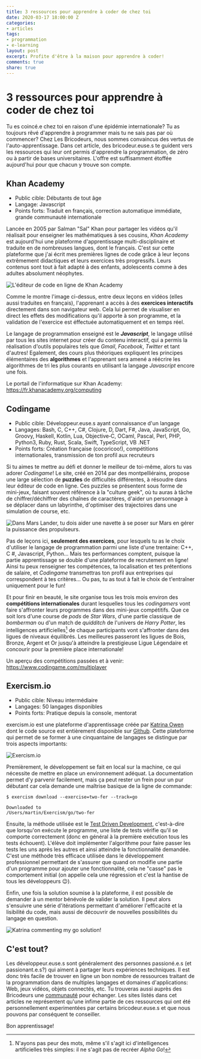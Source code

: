 ```yaml
---
title: 3 ressources pour apprendre à coder de chez toi
date: 2020-03-17 18:00:00 Z
categories:
- articles
tags:
- programmation
- e-learning
layout: post
excerpt: Profite d'être à la maison pour apprendre à coder!
comments: true
share: true
---
```


# 3 ressources pour apprendre à coder de chez toi

Tu es coincé.e chez toi en raison d'une épidémie internationale? Tu as toujours rêvé d'apprendre à programmer mais tu ne sais pas par où commencer? Chez Les Bricodeurs, nous sommes convaincus des vertus de l'auto-apprentissage. Dans cet article, des bricodeur.euse.s te guident vers les ressources qui leur ont permis d'apprendre la programmation, de zéro ou à partir de bases universitaires. L'offre est suffisamment étoffée aujourd'hui pour que chacun y trouve son compte.

## Khan Academy

- Public cible: Débutants de tout âge
- Langage: Javascript
- Points forts: Traduit en français, correction automatique immédiate, grande communauté internationale

Lancée en 2005 par Salman "Sal" Khan pour partager les vidéos qu'il réalisait pour enseigner les mathématiques à ses cousins, _Khan Academy_ est aujourd'hui une plateforme d'apprentissage multi-disciplinaire et traduite en de nombreuses langues, dont le français. C'est sur cette plateforme que j'ai écrit mes premières lignes de code grâce à leur leçons extrêmement didactiques et leurs exercices très progressifs. Leurs contenus sont tout à fait adapté à des enfants, adolescents comme à des adultes absolument néophytes.

![L'éditeur de code en ligne de Khan Academy](https://i.imgur.com/bbWSEfX.png)

Comme le montre l'image ci-dessus, entre deux leçons en vidéos (elles aussi traduites en français), l'apprenant a accès à des **exercices interactifs** directement dans son navigateur web. Cela lui permet de visualiser en direct les effets des modifications qu'il apporte à son programme, et la validation de l'exercice est éffectuée automatiquement et en temps réel.

Le langage de programmation enseigné est le **_Javascript_**, le langage utilisé par tous les sites internet pour créer du contenu interactif, qui a permis la réalisation d'outils populaires tels que _Gmail_, _Facebook_, _Twitter_ et tant d'autres! Egalement, des cours plus théoriques expliquent les principes élémentaires des **algorithmes** et l'apprenant sera amené a réécrire les algorithmes de tri les plus courants en utilisant la langage _Javascript_ encore une fois.

Le portail de l'informatique sur Khan Academy: https://fr.khanacademy.org/computing

## Codingame

- Public cible: Développeur.euse.s ayant connaissance d'un langage
- Langages: Bash, C, C++, C#, Clojure, D, Dart, F#, Java, JavaScript, Go, Groovy, Haskell, Kotlin, Lua, Objective‑C, OCaml, Pascal, Perl, PHP, Python3, Ruby, Rust, Scala, Swift, TypeScript, VB .NET
- Points forts: Création française (cocoricoo!), compétitions internationales, transmission de ton profil aux recruteurs

Si tu aimes te mettre au défi et donner le meilleur de toi-même, alors tu vas adorer _Codingame_! Le site, créé en 2014 par des montpelliérains, propose une large sélection de **puzzles** de difficultés différentes, à résoudre dans leur éditeur de code en ligne. Ces puzzles se présentent sous forme de mini-jeux, faisant souvent référence à la "culture geek", où tu auras à tâche de chiffrer/déchiffrer des chaînes de caractères, d'aider un personnage à se déplacer dans un labyrinthe, d'optimiser des trajectoires dans une simulation de course, etc.

![Dans _Mars Lander_, tu dois aider une navette à se poser sur Mars en gérer la puissance des propulseurs.](https://i.imgur.com/doXmwMH.png)

Pas de leçons ici, **seulement des exercices**, pour lesquels tu as le choix d'utiliser le langage de programmation parmi une liste d'une trentaine: C++, C #, Javascript, Python... Mais tes performances comptent, puisque la partie apprentissage se double d'une plateforme de recrutement en ligne! Ainsi tu peux renseigner tes compétences, ta localisation et tes prétentions de salaire, et _Codingame_ transmettras ton profil aux entreprises qui correspondent à tes critères... Ou pas, tu as tout à fait le choix de t'entraîner uniquement pour le fun!

Et pour finir en beauté, le site organise tous les trois mois environ des **compétitions internationales** durant lesquelles tous les _codingamers_ vont faire s'affronter leurs programmes dans des mini-jeux compétitifs. Que ce soit lors d'une course de _pods_ de _Star Wars_, d'une partie classique de _bomberman_ ou d'un match de _quidditch_ de l'univers de _Harry Potter_, les intelligences artificielles[^1] de chaque participants vont s'affronter dans des ligues de niveaux équilibrés. Les meilleures passeront les ligues de Bois, Bronze, Argent et Or jusqu'à atteindre la prestigieuse Ligue Légendaire et concourir pour la première place internationale!

Un aperçu des compétitions passées et à venir: https://www.codingame.com/multiplayer

[^1]: N'ayons pas peur des mots, même s'il s'agit ici d'intelligences artificielles très simples: il ne s'agit pas de recréer _Alpha Go_!

## Exercism.io

- Public cible: Niveau intermédiaire
- Langages: 50 langages disponibles
- Points forts: Pratique depuis la console, mentorat

exercism.io est une plateforme d'apprentissage créée par [Katrina Owen](https://www.kytrinyx.com) dont le code source est entièrement disponible sur [Github](https://github.com/exercism). Cette plateforme qui permet de se former à une cinquantaine de langages se distingue par trois aspects importants:

![Exercism.io](https://i.imgur.com/868p2Jy.png)

Premièrement, le développement se fait en local sur la machine, ce qui nécessite de mettre en place un environnement adéquat. La documentation permet d'y parvenir facilement, mais ça peut rester un frein pour un pur débutant car cela demande une maîtrise basique de la ligne de commande:

```
$ exercism download --exercise=two-fer --track=go

Downloaded to
/Users/martin/Exercism/go/two-fer
```

Ensuite, la méthode utilisée est le [Test Driven Development](https://devindetails.com/fr/tdd-debutant), c'est-à-dire que lorsqu'on exécute le programme, une liste de tests vérifie qu'il se comporte correctement (donc en général à la première exécution tous les tests échouent). L'élève doit implémenter l'algorithme pour faire passer les tests les uns après les autres et ainsi atteindre la fonctionnalité demandée. C'est une méthode très efficace utilisée dans le développement professionnel permettant de s'assurer que quand on modifie une partie d'un programme pour ajouter une fonctionnalité, cela ne "casse" pas le comportement initial (on appelle cela une régression et c'est la hantise de tous les développeurs :wink:).

Enfin, une fois la solution soumise à la plateforme, il est possible de demander à un mentor bénévole de valider la solution. Il peut alors s'ensuivre une série d'itérations permettant d'améliorer l'efficacité et la lisibilité du code, mais aussi de découvrir de nouvelles possibilités du langage en question.

![Katrina commenting my go solution!](https://i.imgur.com/oaw685g.png)

## C'est tout?

Les développeur.euse.s sont généralement des personnes passioné.e.s (et passionant.e.s?) qui aiment à partager leurs expériences techniques. Il est donc très facile de trouver en ligne un bon nombre de ressources traitant de la programmation dans de multiples langages et domaines d'applications: Web, jeux vidéos, objets connectés, etc. Tu trouveras aussi auprès des Bricodeurs une [communauté](https://www.helloasso.com/associations/les-bricodeurs/adhesions/adhesions-bricodeurs-2016) pour échanger. Les sites listés dans cet articles ne représentent qu'une infime partie de ces ressources qui ont été personnellement experimentées par certains bricodeur.euse.s et que nous pouvons par conséquent te conseiller.

Bon apprentissage!
